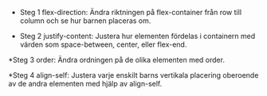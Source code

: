 * Steg 1
flex-direction: Ändra riktningen på flex-container från row till column och se hur barnen placeras om.

* Steg 2
justify-content: Justera hur elementen fördelas i containern med värden som space-between, center, eller flex-end.

*Steg 3
order: Ändra ordningen på de olika elementen med order.

*Steg 4
align-self: Justera varje enskilt barns vertikala placering oberoende av de andra elementen med hjälp av align-self.
